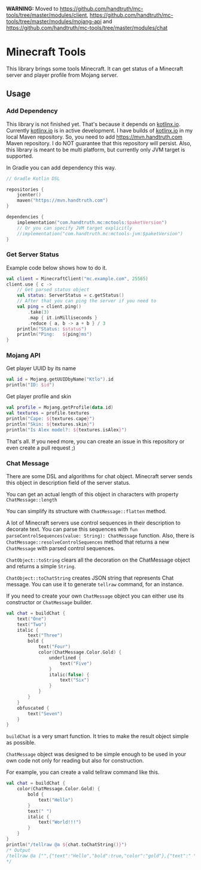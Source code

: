 **WARNING:** Moved to
https://github.com/handtruth/mc-tools/tree/master/modules/client,
https://github.com/handtruth/mc-tools/tree/master/modules/mojang-api and
https://github.com/handtruth/mc-tools/tree/master/modules/chat

Minecraft Tools
======================================

This library brings some tools Minecraft. It can get status of a
Minecraft server and player profile from Mojang server.

Usage
--------------------------------------

### Add Dependency

This library is not finished yet. That's because it depends on
[kotlinx.io]. Currently [kotlinx.io] is in active development. I have
builds of [kotlinx.io] in my local Maven repository. So, you need to
add https://mvn.handtruth.com Maven repository. I do NOT guarantee that
this repository will persist. Also, this library is meant to be multi
platform, but currently only JVM target is supported.

In Gradle you can add dependency this way.

```kotlin
// Gradle Kotlin DSL

repositories {
    jcenter()
    maven("https://mvn.handtruth.com")
}

dependencies {
    implementation("com.handtruth.mc:mctools:$paketVersion")
    // Or you can specify JVM target explicitly
    //implementation("com.handtruth.mc:mctools-jvm:$paketVersion")
}
```

### Get Server Status

Example code below shows how to do it.

```kotlin
val client = MinecraftClient("mc.example.com", 25565)
client.use { c ->
    // Get parsed status object
    val status: ServerStatus = c.getStatus()
    // After that you can ping the server if you need to
    val ping = client.ping()
        .take(3)
        .map { it.inMilliseconds }
        .reduce { a, b -> a + b } / 3
    println("Status: $status")
    println("Ping:   ${ping}ms")
}
```

### Mojang API

Get player UUID by its name

```kotlin
val id = Mojang.getUUIDbyName("Ktlo").id
println("ID: $id")
```

Get player profile and skin

```kotlin
val profile = Mojang.getProfile(data.id)
val textures = profile.textures
println("Cape: ${textures.cape}")
println("Skin: ${textures.skin}")
println("Is Alex model?: ${textures.isAlex}")
```

That's all. If you need more, you can create an issue in this repository
or even create a pull request ;)

### Chat Message

There are some DSL and algorithms for chat object. Minecraft server
sends this object in description field of the server status.

You can get an actual length of this object in characters with property
`ChatMessage::length`

You can simplify its structure with `ChatMessage::flatten` method.

A lot of Minecraft servers use control sequences in their description
to decorate text. You can parse this sequences with
`fun parseControlSequences(value: String): ChatMessage` function. Also,
there is `ChatMessage::resolveControlSequences` method that returns a
new `ChatMessage` with parsed control sequences.

`ChatObject::toString` clears all the decoration on the ChatMessage
object and returns a simple `String`.

`ChatObject::toChatString` creates JSON string that represents Chat
message. You can use it to generate `tellraw` command, for an instance.

If you need to create your own `ChatMessage` object you can either
use its constructor or `ChatMessage` builder.

```kotlin
val chat = buildChat {
    text("One")
    text("Two")
    italic {
        text("Three")
        bold {
            text("Four")
            color(ChatMessage.Color.Gold) {
                underlined {
                    text("Five")
                }
                italic(false) {
                    text("Six")
                }
            }
        }
    }
    obfuscated {
        text("Seven")
    }
}
```

`buildChat` is a very smart function. It tries to make the result object
simple as possible.

`ChatMessage` object was designed to be simple enough to be used in your
own code not only for reading but also for construction.

For example, you can create a valid tellraw command like this.

```kotlin
val chat = buildChat {
    color(ChatMessage.Color.Gold) {
        bold {
            text("Hello")
        }
        text(" ")
        italic {
            text("World!!!")
        }
    }
}
println("/tellraw @a ${chat.toChatString()}")
/* Output
/tellraw @a ["",{"text":"Hello","bold":true,"color":"gold"},{"text":" ","color":"gold"},{"text":"World!!!","italic":true,"color":"gold"}]
*/
```

[kotlinx.io]: https://github.com/Kotlin/kotlinx-io
